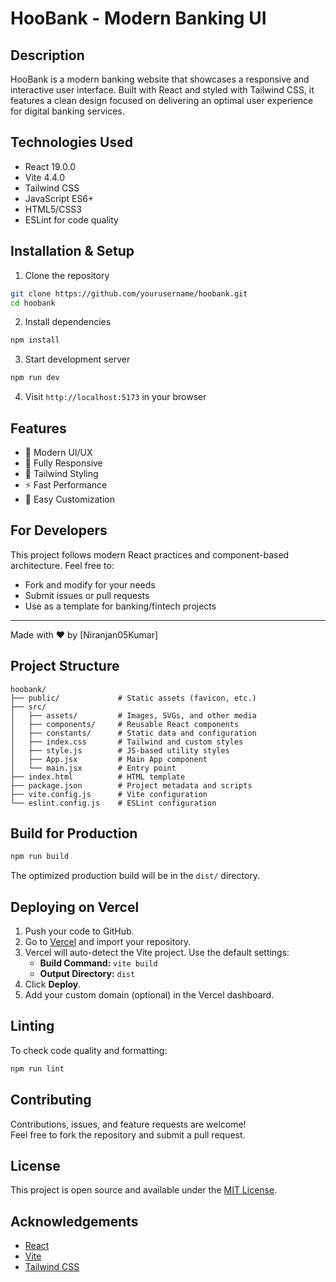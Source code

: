 # HooBank - Modern Banking UI

## Description
HooBank is a modern banking website that showcases a responsive and interactive user interface. Built with React and styled with Tailwind CSS, it features a clean design focused on delivering an optimal user experience for digital banking services.

## Technologies Used
- React 19.0.0
- Vite 4.4.0
- Tailwind CSS
- JavaScript ES6+
- HTML5/CSS3
- ESLint for code quality

## Installation & Setup

1. Clone the repository
```bash
git clone https://github.com/yourusername/hoobank.git
cd hoobank
```

2. Install dependencies
```bash
npm install
```

3. Start development server
```bash
npm run dev
```

4. Visit `http://localhost:5173` in your browser

## Features
- 🎯 Modern UI/UX
- 📱 Fully Responsive
- 🎨 Tailwind Styling
- ⚡ Fast Performance
- 🔧 Easy Customization

## For Developers
This project follows modern React practices and component-based architecture. Feel free to:
- Fork and modify for your needs
- Submit issues or pull requests
- Use as a template for banking/fintech projects

---
Made with ❤️ by [Niranjan05Kumar]

## Project Structure

```
hoobank/
├── public/             # Static assets (favicon, etc.)
├── src/
│   ├── assets/         # Images, SVGs, and other media
│   ├── components/     # Reusable React components
│   ├── constants/      # Static data and configuration
│   ├── index.css       # Tailwind and custom styles
│   ├── style.js        # JS-based utility styles
│   ├── App.jsx         # Main App component
│   └── main.jsx        # Entry point
├── index.html          # HTML template
├── package.json        # Project metadata and scripts
├── vite.config.js      # Vite configuration
└── eslint.config.js    # ESLint configuration
```

## Build for Production

```bash
npm run build
```

The optimized production build will be in the `dist/` directory.

## Deploying on Vercel

1. Push your code to GitHub.
2. Go to [Vercel](https://vercel.com/) and import your repository.
3. Vercel will auto-detect the Vite project. Use the default settings:
   - **Build Command:** `vite build`
   - **Output Directory:** `dist`
4. Click **Deploy**.
5. Add your custom domain (optional) in the Vercel dashboard.

## Linting

To check code quality and formatting:

```bash
npm run lint
```

## Contributing

Contributions, issues, and feature requests are welcome!  
Feel free to fork the repository and submit a pull request.

## License

This project is open source and available under the [MIT License](LICENSE).

## Acknowledgements

- [React](https://react.dev/)
- [Vite](https://vitejs.dev/)
- [Tailwind CSS](https://tailwindcss.com/)
